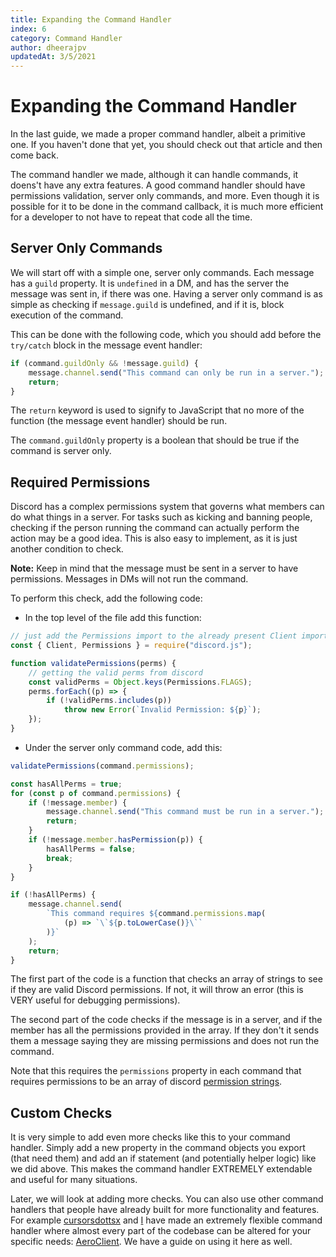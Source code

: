 ```yaml
---
title: Expanding the Command Handler
index: 6
category: Command Handler
author: dheerajpv
updatedAt: 3/5/2021
---
```


# Expanding the Command Handler

In the last guide, we made a proper command handler, albeit a primitive one.
If you haven't done that yet, you should check out that article and then come back.

The command handler we made, although it can handle commands, it doens't have any extra features.
A good command handler should have permissions validation, server only commands, and more.
Even though it is possible for it to be done in the command callback, it is much more efficient for a developer to not have to repeat that code all the time.

## Server Only Commands

We will start off with a simple one, server only commands.
Each message has a `guild` property.
It is `undefined` in a DM, and has the server the message was sent in, if there was one.
Having a server only command is as simple as checking if `message.guild` is undefined, and if it is, block execution of the command.

This can be done with the following code, which you should add before the `try/catch` block in the message event handler:

```js
if (command.guildOnly && !message.guild) {
    message.channel.send("This command can only be run in a server.");
    return;
}
```

The `return` keyword is used to signify to JavaScript that no more of the function (the message event handler) should be run.

The `command.guildOnly` property is a boolean that should be true if the command is server only.

## Required Permissions

Discord has a complex permissions system that governs what members can do what things in a server.
For tasks such as kicking and banning people, checking if the person running the command can actually perform the action may be a good idea.
This is also easy to implement, as it is just another condition to check.

**Note:** Keep in mind that the message must be sent in a server to have permissions. Messages in DMs will not run the command.

To perform this check, add the following code:

-   In the top level of the file add this function:

```js
// just add the Permissions import to the already present Client import
const { Client, Permissions } = require("discord.js");

function validatePermissions(perms) {
    // getting the valid perms from discord
    const validPerms = Object.keys(Permissions.FLAGS);
    perms.forEach((p) => {
        if (!validPerms.includes(p))
            throw new Error(`Invalid Permission: ${p}`);
    });
}
```

-   Under the server only command code, add this:

```js
validatePermissions(command.permissions);

const hasAllPerms = true;
for (const p of command.permissions) {
    if (!message.member) {
        message.channel.send("This command must be run in a server.");
        return;
    }
    if (!message.member.hasPermission(p)) {
        hasAllPerms = false;
        break;
    }
}

if (!hasAllPerms) {
    message.channel.send(
        `This command requires ${command.permissions.map(
            (p) => `\`${p.toLowerCase()}\``
        )}`
    );
    return;
}
```

The first part of the code is a function that checks an array of strings to see if they are valid Discord permissions.
If not, it will throw an error (this is VERY useful for debugging permissions).

The second part of the code checks if the message is in a server, and if the member has all the permissions provided in the array.
If they don't it sends them a message saying they are missing permissions and does not run the command.

Note that this requires the `permissions` property in each command that requires permissions to be an array of discord [permission strings](https://discord.js.org/#/docs/main/stable/class/Permissions?scrollTo=s-FLAGS).

## Custom Checks

It is very simple to add even more checks like this to your command handler.
Simply add a new property in the command objects you export (that need them) and add an if statement (and potentially helper logic) like we did above.
This makes the command handler EXTREMELY extendable and useful for many situations.

Later, we will look at adding more checks.
You can also use other command handlers that people have already built for more functionality and features.
For example [cursorsdottsx](https://github.com/cursorsdottsx/) and [I](https://github.com/dheerajpv/) have made an extremely flexible command handler where almost every part of the codebase can be altered for your specific needs: [AeroClient](https://npmjs.com/package/@aeroware/aeroclient/). We have a guide on using it here as well.
